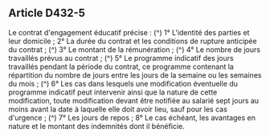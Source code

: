 ## Article D432-5

Le contrat d'engagement éducatif précise : (^)
1° L'identité des parties et leur domicile ;
2° La durée du contrat et les conditions de rupture anticipée du contrat ; (^)
3° Le montant de la rémunération ; (^)
4° Le nombre de jours travaillés prévus au contrat ; (^)
5° Le programme indicatif des jours travaillés pendant la période du contrat, ce programme contenant la
répartition du nombre de jours entre les jours de la semaine ou les semaines du mois ; (^)
6° Les cas dans lesquels une modification éventuelle du programme indicatif peut intervenir ainsi que la
nature de cette modification, toute modification devant être notifiée au salarié sept jours au moins avant la
date à laquelle elle doit avoir lieu, sauf pour les cas d'urgence ; (^)
7° Les jours de repos ;
8° Le cas échéant, les avantages en nature et le montant des indemnités dont il bénéficie.

